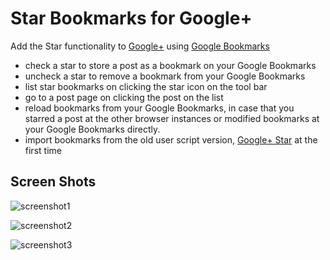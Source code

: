# Star Bookmarks for Google+

Add the Star functionality to [Google+](https://plus.google.com/) using [Google Bookmarks](https://www.google.com/bookmarks/)

- check a star to store a post as a bookmark on your Google Bookmarks
- uncheck a star to remove a bookmark from your Google Bookmarks
- list star bookmarks on clicking the star icon on the tool bar
- go to a post page on clicking the post on the list
- reload bookmarks from your Google Bookmarks, in case that you starred a post at the other browser instances or modified bookmarks at your Google Bookmarks directly.
- import bookmarks from the old user script version, [Google+ Star](http://userscripts.org/scripts/show/111452) at the first time 

## Screen Shots

![screenshot1](https://lh6.googleusercontent.com/-5jeU7jDaSAA/TpDD-6JSAMI/AAAAAAAAB2w/d-FJ3kanOiM/s575/%25E2%2580%25AAGoogle%252B%25E2%2580%25AC.jpg)

![screenshot2](https://lh3.googleusercontent.com/-rzb9vpDTBr4/TpDD_bhVp4I/AAAAAAAAB20/x4X3Muc8LLo/s310/YungSang%2BNaN%2B-%2BGoogle%252B.jpg)

![screenshot3](https://lh6.googleusercontent.com/-0a-c8uSGv8o/TpDEAqQ5_-I/AAAAAAAAB24/l6WLGL6t--o/s400/%25E3%2582%25B9%25E3%2582%25AF%25E3%2583%25AA%25E3%2583%25BC%25E3%2583%25B3%25E3%2582%25B7%25E3%2583%25A7%25E3%2583%2583%25E3%2583%2588%25EF%25BC%25882011-10-08%2B14.41.43%25EF%25BC%2589.png)
